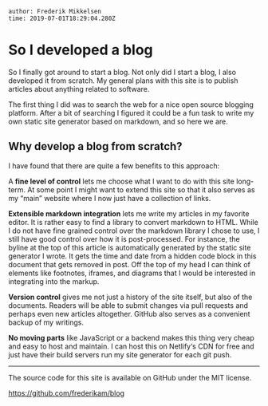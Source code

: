 ```properties
author: Frederik Mikkelsen
time: 2019-07-01T18:29:04.280Z
```

# So I developed a blog

So I finally got around to start a blog. Not only did I start a blog, I also developed it from scratch. My general plans with this site is to publish articles about anything related to software. 

The first thing I did was to search the web for a nice open source blogging platform. After a bit of searching I figured it could be a fun task to write my own static site generator based on markdown, and so here we are.

## Why develop a blog from scratch?

I have found that there are quite a few benefits to this approach:

A **fine level of control** lets me choose what I want to do with this site long-term. At some point I might want to extend this site so that it also serves as my “main” website where I now just have a collection of links.

**Extensible markdown integration** lets me write my articles in my favorite editor. It is rather easy to find a library to convert markdown to HTML. While I do not have fine grained control over the markdown library I chose to use, I still have good control over how it is post-processed. For instance, the byline at the top of this article is automatically generated by the static site generator I wrote. It gets the time and date from a hidden code block in this document that gets removed in post. Off the top of my head I can think of elements like footnotes, iframes, and diagrams that I would be interested in integrating into the markup.

**Version control** gives me not just a history of the site itself, but also of the documents. Readers will be able to submit changes via pull requests and perhaps even new articles altogether. GitHub also serves as a convenient backup of my writings.

**No moving parts** like JavaScript or a backend makes this thing very cheap and easy to host and maintain. I can host this on Netlify‘s CDN for free and just have their build servers run my site generator for each git push.

------

The source code for this site is available on GitHub under the MIT license.

https://github.com/frederikam/blog